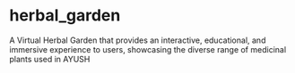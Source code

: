 # herbal_garden
A Virtual Herbal Garden that provides an interactive, educational, and immersive experience to users, showcasing the diverse range of medicinal plants used in AYUSH
